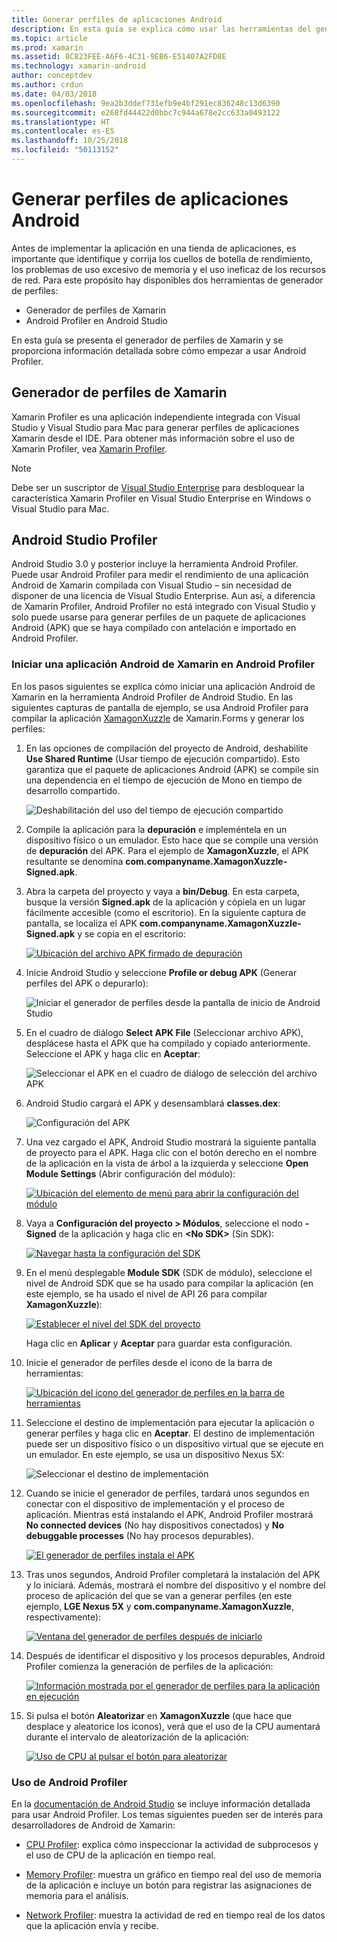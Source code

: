 ```yaml
---
title: Generar perfiles de aplicaciones Android
description: En esta guía se explica cómo usar las herramientas del generador de perfiles para examinar el rendimiento y el uso de memoria de una aplicación Android.
ms.topic: article
ms.prod: xamarin
ms.assetid: 8C823FEE-A6F6-4C31-9EB6-E51407A2FD8E
ms.technology: xamarin-android
author: conceptdev
ms.author: crdun
ms.date: 04/03/2018
ms.openlocfilehash: 9ea2b3ddef731efb9e4bf291ec836248c13d6390
ms.sourcegitcommit: e268fd44422d0bbc7c944a678e2cc633a0493122
ms.translationtype: HT
ms.contentlocale: es-ES
ms.lasthandoff: 10/25/2018
ms.locfileid: "50113152"
---
```

# <a name="profiling-android-apps"></a>Generar perfiles de aplicaciones Android

Antes de implementar la aplicación en una tienda de aplicaciones, es importante que identifique y corrija los cuellos de botella de rendimiento, los problemas de uso excesivo de memoria y el uso ineficaz de los recursos de red. Para este propósito hay disponibles dos herramientas de generador de perfiles:

-  Generador de perfiles de Xamarin 
-  Android Profiler en Android Studio

En esta guía se presenta el generador de perfiles de Xamarin y se proporciona información detallada sobre cómo empezar a usar Android Profiler.

 
## <a name="xamarin-profiler"></a>Generador de perfiles de Xamarin

Xamarin Profiler es una aplicación independiente integrada con Visual Studio y Visual Studio para Mac para generar perfiles de aplicaciones Xamarin desde el IDE. Para obtener más información sobre el uso de Xamarin Profiler, vea [Xamarin Profiler](~/tools/profiler/index.md).

> [!NOTE]
> Debe ser un suscriptor de [Visual Studio Enterprise](https://visualstudio.microsoft.com/vs/compare/) para desbloquear la característica Xamarin Profiler en Visual Studio Enterprise en Windows o Visual Studio para Mac.
 
## <a name="android-studio-profiler"></a>Android Studio Profiler

Android Studio 3.0 y posterior incluye la herramienta Android Profiler. Puede usar Android Profiler para medir el rendimiento de una aplicación Android de Xamarin compilada con Visual Studio &ndash; sin necesidad de disponer de una licencia de Visual Studio Enterprise. Aun así, a diferencia de Xamarin Profiler, Android Profiler no está integrado con Visual Studio y solo puede usarse para generar perfiles de un paquete de aplicaciones Android (APK) que se haya compilado con antelación e importado en Android Profiler.

### <a name="launching-a-xamarin-android-app-in-android-profiler"></a>Iniciar una aplicación Android de Xamarin en Android Profiler

En los pasos siguientes se explica cómo iniciar una aplicación Android de Xamarin en la herramienta Android Profiler de Android Studio. En las siguientes capturas de pantalla de ejemplo, se usa Android Profiler para compilar la aplicación [XamagonXuzzle](https://developer.xamarin.com/samples/mobile/LivePlayer/XamagonXuzzleLP/) de Xamarin.Forms y generar los perfiles:

1.  En las opciones de compilación del proyecto de Android, deshabilite **Use Shared Runtime** (Usar tiempo de ejecución compartido). Esto garantiza que el paquete de aplicaciones Android (APK) se compile sin una dependencia en el tiempo de ejecución de Mono en tiempo de desarrollo compartido.

    ![Deshabilitación del uso del tiempo de ejecución compartido](profiling-images/vswin/01-turn-off-shared-runtime.png)

2.  Compile la aplicación para la **depuración** e impleméntela en un dispositivo físico o un emulador. Esto hace que se compile una versión de **depuración** del APK.
    Para el ejemplo de **XamagonXuzzle**, el APK resultante se denomina **com.companyname.XamagonXuzzle-Signed.apk**.

3.  Abra la carpeta del proyecto y vaya a **bin/Debug**. En esta carpeta, busque la versión **Signed.apk** de la aplicación y cópiela en un lugar fácilmente accesible (como el escritorio). En la siguiente captura de pantalla, se localiza el APK **com.companyname.XamagonXuzzle-Signed.apk** y se copia en el escritorio:

    [![Ubicación del archivo APK firmado de depuración](profiling-images/vswin/02-locating-the-debug-apk-sml.png)](profiling-images/vswin/02-locating-the-debug-apk.png#lightbox)

4.  Inicie Android Studio y seleccione **Profile or debug APK** (Generar perfiles del APK o depurarlo):

    ![Iniciar el generador de perfiles desde la pantalla de inicio de Android Studio](profiling-images/vswin/03-android-studio.png)

5.  En el cuadro de diálogo **Select APK File** (Seleccionar archivo APK), desplácese hasta el APK que ha compilado y copiado anteriormente. Seleccione el APK y haga clic en **Aceptar**: 
    
    ![Seleccionar el APK en el cuadro de diálogo de selección del archivo APK](profiling-images/vswin/04-select-apk-dialog.png)

6.  Android Studio cargará el APK y desensamblará **classes.dex**:

    ![Configuración del APK](profiling-images/vswin/05-setting-up-the-apk.png)

7.  Una vez cargado el APK, Android Studio mostrará la siguiente pantalla de proyecto para el APK. Haga clic con el botón derecho en el nombre de la aplicación en la vista de árbol a la izquierda y seleccione **Open Module Settings** (Abrir configuración del módulo):

    [![Ubicación del elemento de menú para abrir la configuración del módulo](profiling-images/vswin/06-open-module-settings-sml.png)](profiling-images/vswin/06-open-module-settings.png#lightbox)

8.  Vaya a **Configuración del proyecto > Módulos**, seleccione el nodo **-Signed** de la aplicación y haga clic en **&lt;No SDK&gt;** (Sin SDK):

    [![Navegar hasta la configuración del SDK](profiling-images/vswin/07-project-settings-modules-sml.png)](profiling-images/vswin/07-project-settings-modules.png#lightbox)

9.  En el menú desplegable **Module SDK** (SDK de módulo), seleccione el nivel de Android SDK que se ha usado para compilar la aplicación (en este ejemplo, se ha usado el nivel de API 26 para compilar **XamagonXuzzle**):

    [![Establecer el nivel del SDK del proyecto](profiling-images/vswin/08-project-sdk-level-sml.png)](profiling-images/vswin/08-project-sdk-level.png#lightbox)

    Haga clic en **Aplicar** y **Aceptar** para guardar esta configuración.

10. Inicie el generador de perfiles desde el icono de la barra de herramientas:

    [![Ubicación del icono del generador de perfiles en la barra de herramientas](profiling-images/vswin/09-launch-profiler-sml.png)](profiling-images/vswin/09-launch-profiler.png#lightbox)

11. Seleccione el destino de implementación para ejecutar la aplicación o generar perfiles y haga clic en **Aceptar**. El destino de implementación puede ser un dispositivo físico o un dispositivo virtual que se ejecute en un emulador. En este ejemplo, se usa un dispositivo Nexus 5X:

    ![Seleccionar el destino de implementación](profiling-images/vswin/10-select-deployment-target.png)

12. Cuando se inicie el generador de perfiles, tardará unos segundos en conectar con el dispositivo de implementación y el proceso de aplicación. Mientras está instalando el APK, Android Profiler mostrará **No connected devices** (No hay dispositivos conectados) y **No debuggable processes** (No hay procesos depurables).

    [![El generador de perfiles instala el APK](profiling-images/vswin/11-no-connected-devices-sml.png)](profiling-images/vswin/11-no-connected-devices.png#lightbox)

13. Tras unos segundos, Android Profiler completará la instalación del APK y lo iniciará. Además, mostrará el nombre del dispositivo y el nombre del proceso de aplicación del que se van a generar perfiles (en este ejemplo, **LGE Nexus 5X** y **com.companyname.XamagonXuzzle**, respectivamente):

    [![Ventana del generador de perfiles después de iniciarlo](profiling-images/vswin/12-profiler-starts-sml.png)](profiling-images/vswin/12-profiler-starts.png#lightbox)

14. Después de identificar el dispositivo y los procesos depurables, Android Profiler comienza la generación de perfiles de la aplicación:

    [![Información mostrada por el generador de perfiles para la aplicación en ejecución](profiling-images/vswin/13-profiler-running-sml.png)](profiling-images/vswin/13-profiler-running.png#lightbox)

15. Si pulsa el botón **Aleatorizar** en **XamagonXuzzle** (que hace que desplace y aleatorice los iconos), verá que el uso de la CPU aumentará durante el intervalo de aleatorización de la aplicación:

    [![Uso de CPU al pulsar el botón para aleatorizar](profiling-images/vswin/14-tap-randomize-sml.png)](profiling-images/vswin/14-tap-randomize.png#lightbox)


### <a name="using-the-android-profiler"></a>Uso de Android Profiler

En la [documentación de Android Studio](https://developer.android.com/studio/profile/android-profiler.html) se incluye información detallada para usar Android Profiler.
Los temas siguientes pueden ser de interés para desarrolladores de Android de Xamarin:

-   [CPU Profiler](https://developer.android.com/studio/profile/cpu-profiler.html): explica cómo inspeccionar la actividad de subprocesos y el uso de CPU de la aplicación en tiempo real.

-   [Memory Profiler](https://developer.android.com/studio/profile/memory-profiler.html): muestra un gráfico en tiempo real del uso de memoria de la aplicación e incluye un botón para registrar las asignaciones de memoria para el análisis.

-   [Network Profiler](https://developer.android.com/studio/profile/network-profiler.html): muestra la actividad de red en tiempo real de los datos que la aplicación envía y recibe.
